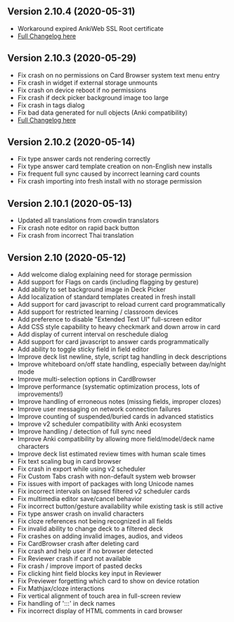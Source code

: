 ## Version 2.10.4 (2020-05-31)
* Workaround expired AnkiWeb SSL Root certificate
* [Full Changelog here](https://github.com/ankidroid/Anki-Android/milestone/22?closed=1)

## Version 2.10.3 (2020-05-29)
* Fix crash on no permissions on Card Browser system text menu entry
* Fix crash in widget if external storage unmounts
* Fix crash on device reboot if no permissions
* Fix crash if deck picker background image too large
* Fix crash in tags dialog
* Fix bad data generated for null objects (Anki compatibility)
* [Full Changelog here](https://github.com/ankidroid/Anki-Android/milestone/21?closed=1)

## Version 2.10.2 (2020-05-14)
* Fix type answer cards not rendering correctly
* Fix type answer card template creation on non-English new installs
* Fix frequent full sync caused by incorrect learning card counts
* Fix crash importing into fresh install with no storage permission

## Version 2.10.1 (2020-05-13)
* Updated all translations from crowdin translators
* Fix crash note editor on rapid back button
* Fix crash from incorrect Thai translation

## Version 2.10 (2020-05-12)
* Add welcome dialog explaining need for storage permission
* Add support for Flags on cards (including flagging by gesture)
* Add ability to set background image in Deck Picker
* Add localization of standard templates created in fresh install
* Add support for card javascript to reload current card programmatically
* Add support for restricted learning / classroom devices
* Add preference to disable "Extended Text UI" full-screen editor
* Add CSS style capability to heavy checkmark and down arrow in card
* Add display of current interval on reschedule dialog
* Add support for card javascript to answer cards programmatically
* Add ability to toggle sticky field in field editor
* Improve deck list newline, style, script tag handling in deck descriptions
* Improve whiteboard on/off state handling, especially between day/night mode
* Improve multi-selection options in CardBrowser
* Improve performance (systematic optimization process, lots of improvements!)
* Improve handling of erroneous notes (missing fields, improper clozes)
* Improve user messaging on network connection failures
* Improve counting of suspended/buried cards in advanced statistics
* Improve v2 scheduler compatibility with Anki ecosystem
* Improve handling / detection of full sync need
* Improve Anki compatibility by allowing more field/model/deck name characters
* Improve deck list estimated review times with human scale times
* Fix text scaling bug in card browser
* Fix crash in export while using v2 scheduler
* Fix Custom Tabs crash with non-default system web browser
* Fix issues with import of packages with long Unicode names
* Fix incorrect intervals on lapsed filtered v2 scheduler cards
* Fix multimedia editor save/cancel behavior
* Fix incorrect button/gesture availability while existing task is still active
* Fix type answer crash on invalid characters
* Fix cloze references not being recognized in all fields
* Fix invalid ability to change deck to a filtered deck
* Fix crashes on adding invalid images, audios, and videos
* Fix CardBrowser crash after deleting card
* Fix crash and help user if no browser detected
* Fix Reviewer crash if card not available
* Fix crash / improve import of pasted decks
* Fix clicking hint field blocks key input in Reviewer
* Fix Previewer forgetting which card to show on device rotation
* Fix Mathjax/cloze interactions
* Fix vertical alignment of touch area in full-screen review
* Fix handling of ':::' in deck names
* Fix incorrect display of HTML comments in card browser
